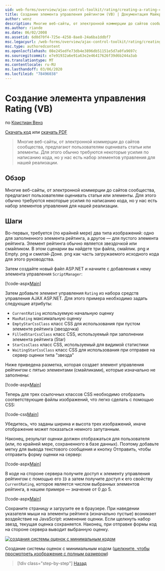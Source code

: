 ```yaml
---
uid: web-forms/overview/ajax-control-toolkit/rating/creating-a-rating-control-vb
title: Создание элемента управления рейтингом (VB) | Документация Майкрософт
author: wenz
description: Многие веб-сайты, от электронной коммерции до сайтов сообщества, предлагают пользователям оценивать статьи или элементы. Обычно это требует некоторых усилий при написании кода, но у нас есть...
ms.author: riande
ms.date: 06/02/2008
ms.assetid: 6d0d70f4-725e-4258-8ae8-24a6ba1ddbf7
msc.legacyurl: /web-forms/overview/ajax-control-toolkit/rating/creating-a-rating-control-vb
msc.type: authoredcontent
ms.openlocfilehash: 08e245edfe73db4e3896db51151e5d7a0fa9697c
ms.sourcegitcommit: e7e91932a6e91a63e2e46417626f39d6b244a3ab
ms.translationtype: MT
ms.contentlocale: ru-RU
ms.lasthandoff: 03/06/2020
ms.locfileid: "78496038"
---
```

# <a name="creating-a-rating-control-vb"></a>Создание элемента управления Rating (VB)

по [Кристиан Венз](https://github.com/wenz)

[Скачать код](https://download.microsoft.com/download/9/3/f/93f8daea-bebd-4821-833b-95205389c7d0/rating0.vb.zip) или [скачать PDF](https://download.microsoft.com/download/2/d/c/2dc10e34-6983-41d4-9c08-f78f5387d32b/rating0VB.pdf)

> Многие веб-сайты, от электронной коммерции до сайтов сообщества, предлагают пользователям оценивать статьи или элементы. Для этого обычно требуются некоторые усилия по написанию кода, но у нас есть набор элементов управления для нашей реализации.

## <a name="overview"></a>Обзор

Многие веб-сайты, от электронной коммерции до сайтов сообщества, предлагают пользователям оценивать статьи или элементы. Для этого обычно требуются некоторые усилия по написанию кода, но у нас есть набор элементов управления для нашей реализации.

## <a name="steps"></a>Шаги

Во-первых, требуется (по крайней мере) два типа изображений: одно для заполненного элемента рейтинга, а другое — для пустого элемента рейтинга. Элемент рейтинга обычно является звездочкой или смайликом. В этом сценарии вы найдете три файла, смайлик. png и Empty. png и смилэй-Доне. png как часть загружаемого исходного кода для этого руководства.

Затем создайте новый файл ASP.NET и начните с добавления к нему элемента управления `ScriptManager`:

[!code-aspx[Main](creating-a-rating-control-vb/samples/sample1.aspx)]

Затем добавьте элемент управления `Rating` из набора средств управления AJAX ASP.NET. Для этого примера необходимо задать следующие атрибуты:

- `CurrentRating` используемую начальную оценку
- `MaxRating` максимальную оценку
- `EmptyStarCssClass` класс CSS для использования при пустом элементе рейтинга (звездочка)
- `FilledStarCssClass` класс CSS, используемый при заполнении элемента рейтинга (Star)
- `StarCssClass` класс CSS, используемый для видимой статистики
- `WaitingStarCssClass` класс CSS для использования при отправке на сервер оценки типа "звезда"

Ниже приведена разметка, которая создает элемент управления рейтингом с пятью элементами (смайликами), которые изначально не заполнены:

[!code-aspx[Main](creating-a-rating-control-vb/samples/sample2.aspx)]

Теперь для трех ссылочных классов CSS необходимо отобразить соответствующие файлы изображений, что легко сделать с помощью CSS:

[!code-css[Main](creating-a-rating-control-vb/samples/sample3.css)]

Убедитесь, что заданы ширина и высота трех изображений, иначе отображение может показаться немного запутанным.

Наконец, результат оценки должен отображаться для пользователя (или, по крайней мере, сохраненного в базе данных). Поэтому добавьте метку для вывода текстового сообщения и кнопку Отправить, чтобы отправить форму оценки на сервер:

[!code-aspx[Main](creating-a-rating-control-vb/samples/sample4.aspx)]

В коде на стороне сервера получите доступ к элементу управления рейтингом с помощью его `ID` а затем получите доступ к его свойству `CurrentRating`, которое является числом выбранных элементов рейтинга, в нашем примере — значение от 0 до 5.

[!code-aspx[Main](creating-a-rating-control-vb/samples/sample5.aspx)]

Сохраните страницу и загрузите ее в браузере. При наведении указателя мыши на элементы рейтинга (изначально пустые) возникает воздействие на JavaScript: изменение оценки. Если щелкнуть набор звезд, текущая оценка сохраняется. Наконец, при отправке формы код на стороне сервера выводит выбранную оценку.

[![создания системы оценок с минимальным кодом](creating-a-rating-control-vb/_static/image2.png)](creating-a-rating-control-vb/_static/image1.png)

Создание системы оценок с минимальным кодом ([щелкните, чтобы просмотреть изображение с полным размером](creating-a-rating-control-vb/_static/image3.png))

> [!div class="step-by-step"]
> [Назад](creating-a-rating-control-cs.md)
